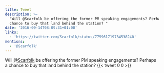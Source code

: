 ```yaml
---
title: Tweet
description: >-
  "Will @Scarfolk be offering the former PM speaking engagements? Perhaps a
  chance to buy that land behind the station? "
date: '2016-09-14T08:09:31+01:00'
links:
  - 'https://twitter.com/Scarfolk/status/775961719734538240'
mentions:
  - '@Scarfolk'
---
```

Will [@Scarfolk](https://twitter.com/@Scarfolk) be offering the former PM speaking engagements? Perhaps a chance to buy that land behind the station? 
      {{< tweet 0 0 >}}
    
